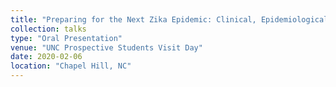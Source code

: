 ```yaml
---
title: "Preparing for the Next Zika Epidemic: Clinical, Epidemiological, and Statistical Challenges"
collection: talks
type: "Oral Presentation"
venue: "UNC Prospective Students Visit Day"
date: 2020-02-06
location: "Chapel Hill, NC"
---
```

